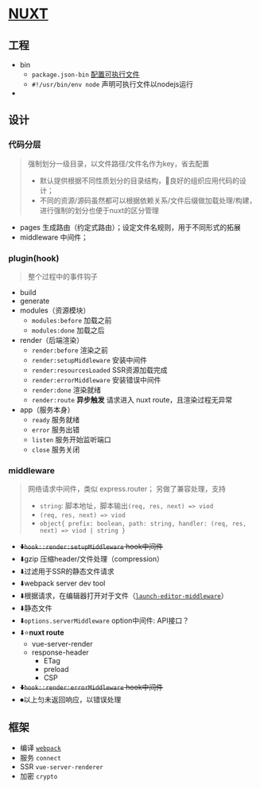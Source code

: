 # [NUXT](https://zh.nuxtjs.org/)

## 工程
- bin
    - `package.json-bin` [配置可执行文件](https://docs.npmjs.com/files/package.json.html#bin)
    - `#!/usr/bin/env node` 声明可执行文件以nodejs运行
- 


## 设计
### 代码分层
> 强制划分一级目录，以文件路径/文件名作为key，省去配置
> * 默认提供根据不同性质划分的目录结构，📢良好的组织应用代码的设计；
> * 不同的资源/源码虽然都可以根据依赖关系/文件后缀做加载处理/构建，进行强制的划分也便于nuxt的区分管理

- pages 生成路由（约定式路由）；设定文件名规则，用于不同形式的拓展
- middleware 中间件；


### plugin(hook)
> 整个过程中的事件钩子

- build
- generate
- modules（资源模块）
    - `modules:before` 加载之前
    - `modules:done` 加载之后
- render（后端渲染）
    - `render:before` 渲染之前
    - `render:setupMiddleware` 安装中间件
    - `render:resourcesLoaded` SSR资源加载完成
    - `render:errorMiddleware` 安装错误中间件
    - `render:done` 渲染就绪
    - `render:route` **异步触发** 请求进入 nuxt route，且渲染过程无异常
- app（服务本身）
    - `ready` 服务就绪
    - `error` 服务出错
    - `listen` 服务开始监听端口
    - `close` 服务关闭


### middleware
> 网络请求中间件，类似 express.router；
> 另做了兼容处理，支持
> - `string`: 脚本地址，脚本输出`(req, res, next) => viod`
> - `(req, res, next) => viod`
> - `object{ prefix: boolean, path: string, handler: (req, res, next) => viod | string }`

- ~~⬇️`hook::render:setupMiddleware` hook中间件~~
- ⬇️gzip 压缩header/文件处理（compression）
- ⬇️过滤用于SSR的静态文件请求
- ⬇️webpack server dev tool
- ⬇️根据请求，在编辑器打开对于文件（[`launch-editor-middleware`](https://github.com/yyx990803/launch-editor#readme)）
- ⬇️静态文件
- ⬇️`options.serverMiddleware` option中间件: API接口？
- ⬇️⭐️**nuxt route**
    - vue-server-render
    - response-header
        - ETag
        - preload
        - CSP
- ~~⬇️`hook::render:errorMiddleware` hook中间件~~
- ⏺以上匀未返回响应，以错误处理


## 框架
- 编译 [`webpack`](./webpack/webpack.html)
- 服务 `connect`
- SSR `vue-server-renderer`
- 加密 `crypto`

